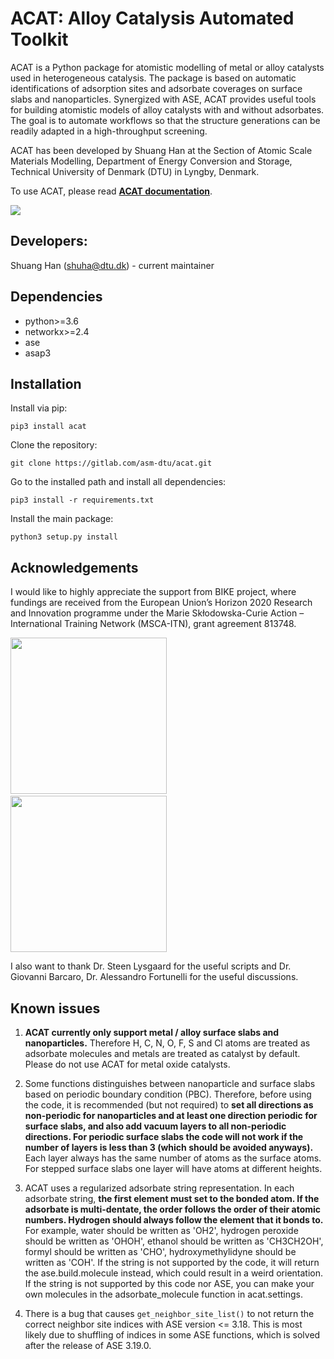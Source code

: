 # ACAT: **A**lloy **C**atalysis **A**utomated **T**oolkit
ACAT is a Python package for atomistic modelling of metal or alloy catalysts used in heterogeneous catalysis. The package is based on automatic identifications of adsorption sites and adsorbate coverages on surface slabs and nanoparticles. Synergized with ASE, ACAT provides useful tools for building atomistic models of alloy catalysts with and without adsorbates. The goal is to automate workflows so that the structure generations can be readily adapted in a high-throughput screening.

ACAT has been developed by Shuang Han at the Section of Atomic Scale Materials Modelling, Department of Energy Conversion and Storage, Technical University of Denmark (DTU) in Lyngby, Denmark.

To use ACAT, please read **[ACAT documentation](https://asm-dtu.gitlab.io/acat)**.

![](images/color_facets.png)

## Developers: 
Shuang Han (shuha@dtu.dk) - current maintainer

## Dependencies
* python>=3.6
* networkx>=2.4
* ase
* asap3

## Installation
Install via pip:

```pip3 install acat```

Clone the repository:

```git clone https://gitlab.com/asm-dtu/acat.git```

Go to the installed path and install all dependencies:

```pip3 install -r requirements.txt```

Install the main package:

```python3 setup.py install```
 
## Acknowledgements

I would like to highly appreciate the support from BIKE project, where fundings are received from the European Union’s Horizon 2020 Research and Innovation programme under the Marie Skłodowska-Curie Action – International Training Network (MSCA-ITN), grant agreement 813748.

<img src="images/eu_logo.png" width="250"> &nbsp; &nbsp; &nbsp; &nbsp; &nbsp; 
<img src="images/bike_logo.png" width="250">

I also want to thank Dr. Steen Lysgaard for the useful scripts and Dr. Giovanni Barcaro, Dr. Alessandro Fortunelli for the useful discussions.

## Known issues

1. **ACAT currently only support metal / alloy surface slabs and nanoparticles.** Therefore H, C, N, O, F, S and Cl atoms are treated as adsorbate molecules and metals are treated as catalyst by default. Please do not use ACAT for metal oxide catalysts.

2. Some functions distinguishes between nanoparticle and surface slabs based on periodic boundary condition (PBC). Therefore, before using the code, it is recommended (but not required) to **set all directions as non-periodic for nanoparticles and at least one direction periodic for surface slabs, and also add vacuum layers to all non-periodic directions. For periodic surface slabs the code will not work if the number of layers is less than 3 (which should be avoided anyways).** Each layer always has the same number of atoms as the surface atoms. For stepped surface slabs one layer will have atoms at different heights.

3. ACAT uses a regularized adsorbate string representation. In each adsorbate string, **the first element must set to the bonded atom. If the adsorbate is multi-dentate, the order follows the order of their atomic numbers. Hydrogen should always follow the element that it bonds to.** For example, water should be written as 'OH2', hydrogen peroxide should be written as 'OHOH', ethanol should be written as 'CH3CH2OH', formyl should be written as 'CHO', hydroxymethylidyne should be written as 'COH'. If the string is not supported by the code, it will return the ase.build.molecule instead, which could result in a weird orientation. If the string is not supported by this code nor ASE, you can make your own molecules in the adsorbate_molecule function in acat.settings.

4. There is a bug that causes ``get_neighbor_site_list()`` to not return the correct neighbor site indices with ASE version <= 3.18. This is most likely due to shuffling of indices in some ASE functions, which is solved after the release of ASE 3.19.0. 
